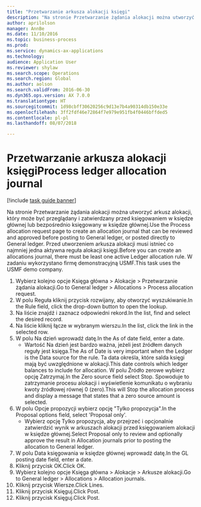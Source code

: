 ```yaml
--- 
title: "Przetwarzanie arkusza alokacji księgi"
description: "Na stronie Przetwarzanie żądania alokacji można utworzyć arkusz alokacji, który może być przeglądany i zatwierdzany przed księgowaniem w księdze głównej lub bezpośrednio księgowany w księdze głównej."
author: aprilolson
manager: AnnBe
ms.date: 11/10/2016
ms.topic: business-process
ms.prod: 
ms.service: dynamics-ax-applications
ms.technology: 
audience: Application User
ms.reviewer: shylaw
ms.search.scope: Operations
ms.search.region: Global
ms.author: aolson
ms.search.validFrom: 2016-06-30
ms.dyn365.ops.version: AX 7.0.0
ms.translationtype: HT
ms.sourcegitcommit: 1d98cbff30620256c9d13e7b4a90314db150e33e
ms.openlocfilehash: 3ff2fdf46e72864f7e979e951fb4f0446bffded5
ms.contentlocale: pl-pl
ms.lasthandoff: 08/07/2018

---
```

# <a name="process-ledger-allocation-journal"></a><span data-ttu-id="b312f-103">Przetwarzanie arkusza alokacji księgi</span><span class="sxs-lookup"><span data-stu-id="b312f-103">Process ledger allocation journal</span></span>

[!include [task guide banner](../../includes/task-guide-banner.md)]

<span data-ttu-id="b312f-104">Na stronie Przetwarzanie żądania alokacji można utworzyć arkusz alokacji, który może być przeglądany i zatwierdzany przed księgowaniem w księdze głównej lub bezpośrednio księgowany w księdze głównej.</span><span class="sxs-lookup"><span data-stu-id="b312f-104">Use the Process allocation request page to create an allocation journal that can be reviewed and approved before posting to General ledger, or posted directly to General ledger.</span></span> <span data-ttu-id="b312f-105">Przed utworzeniem arkusza alokacji musi istnieć co najmniej jedna aktywna reguła alokacji księgi.</span><span class="sxs-lookup"><span data-stu-id="b312f-105">Before you can create an allocations journal, there must be least one active Ledger allocation rule.</span></span> <span data-ttu-id="b312f-106">W zadaniu wykorzystano firmę demonstracyjną USMF.</span><span class="sxs-lookup"><span data-stu-id="b312f-106">This task uses the USMF demo company.</span></span>

1. <span data-ttu-id="b312f-107">Wybierz kolejno opcje Księga główna > Alokacje > Przetwarzanie żądania alokacji.</span><span class="sxs-lookup"><span data-stu-id="b312f-107">Go to General ledger > Allocations > Process allocation request.</span></span>
2. <span data-ttu-id="b312f-108">W polu Reguła kliknij przycisk rozwijany, aby otworzyć wyszukiwanie.</span><span class="sxs-lookup"><span data-stu-id="b312f-108">In the Rule field, click the drop-down button to open the lookup.</span></span>
3. <span data-ttu-id="b312f-109">Na liście znajdź i zaznacz odpowiedni rekord.</span><span class="sxs-lookup"><span data-stu-id="b312f-109">In the list, find and select the desired record.</span></span>
4. <span data-ttu-id="b312f-110">Na liście kliknij łącze w wybranym wierszu.</span><span class="sxs-lookup"><span data-stu-id="b312f-110">In the list, click the link in the selected row.</span></span>
5. <span data-ttu-id="b312f-111">W polu Na dzień wprowadź datę.</span><span class="sxs-lookup"><span data-stu-id="b312f-111">In the As of date field, enter a date.</span></span>
    * <span data-ttu-id="b312f-112">Wartość Na dzień jest bardzo ważna, jeżeli jest źródłem danych reguły jest księga.</span><span class="sxs-lookup"><span data-stu-id="b312f-112">The As of Date is very important when the Ledger is the Data source for the rule.</span></span> <span data-ttu-id="b312f-113">Ta data określa, które salda księgi mają być uwzględnione w alokacji.</span><span class="sxs-lookup"><span data-stu-id="b312f-113">This date controls which ledger balances to include for allocation.</span></span>     <span data-ttu-id="b312f-114">W polu Źródło zerowe wybierz opcję Zatrzymaj.</span><span class="sxs-lookup"><span data-stu-id="b312f-114">In the Zero source field select Stop.</span></span> <span data-ttu-id="b312f-115">Spowoduje to zatrzymanie procesu alokacji i wyświetlenie komunikatu o wybraniu kwoty źródłowej równej 0 (zero).</span><span class="sxs-lookup"><span data-stu-id="b312f-115">This will  Stop the allocation process and display a message that states that a zero source amount is selected.</span></span>  
6. <span data-ttu-id="b312f-116">W polu Opcje propozycji wybierz opcję "Tylko propozycja".</span><span class="sxs-lookup"><span data-stu-id="b312f-116">In the Proposal options field, select 'Proposal only'.</span></span>
    * <span data-ttu-id="b312f-117">Wybierz opcję Tylko propozycja, aby przejrzeć i opcjonalnie zatwierdzić wynik w arkuszach alokacji przed księgowaniem alokacji w księdze głównej.</span><span class="sxs-lookup"><span data-stu-id="b312f-117">Select Proposal only to review and optionally approve the result in Allocation journals prior to posting the allocation to General ledger.</span></span>  
7. <span data-ttu-id="b312f-118">W polu Data księgowania w księdze głównej wprowadź datę.</span><span class="sxs-lookup"><span data-stu-id="b312f-118">In the GL posting date field, enter a date.</span></span>
8. <span data-ttu-id="b312f-119">Kliknij przycisk OK.</span><span class="sxs-lookup"><span data-stu-id="b312f-119">Click OK.</span></span>
9. <span data-ttu-id="b312f-120">Wybierz kolejno opcje Księga główna > Alokacje > Arkusze alokacji.</span><span class="sxs-lookup"><span data-stu-id="b312f-120">Go to General ledger > Allocations > Allocation journals.</span></span>
10. <span data-ttu-id="b312f-121">Kliknij przycisk Wiersze.</span><span class="sxs-lookup"><span data-stu-id="b312f-121">Click Lines.</span></span>
11. <span data-ttu-id="b312f-122">Kliknij przycisk Księguj.</span><span class="sxs-lookup"><span data-stu-id="b312f-122">Click Post.</span></span>
12. <span data-ttu-id="b312f-123">Kliknij przycisk Księguj.</span><span class="sxs-lookup"><span data-stu-id="b312f-123">Click Post.</span></span>


